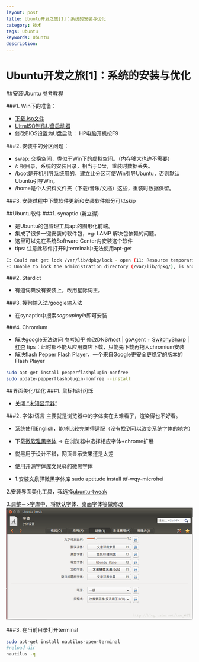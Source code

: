 ```yaml
---
layout: post
title: Ubuntu开发之旅[1]：系统的安装与优化
category: 技术
tags: Ubuntu
keywords: Ubuntu
description: 
---
```


Ubuntu开发之旅[1]：系统的安装与优化
========

##安装Ubuntu 
[参考教程](http://jingyan.baidu.com/article/ff42efa9423991c19e22020d.html)

###1. Win下的准备：
- [下载.iso文件](http://www.ubuntu.com/download/desktop)
- [UltraISO制作U盘启动器](http://www.baidu.com/s?&wd=UltraISO)
- 修改BIOS设置为U盘启动：
HP电脑开机按F9

###2. 安装中的分区问题：
- swap: 交换空间，类似于Win下的虚拟空间。（内存够大也许不需要）
- /: 根目录，系统的安装目录，相当于C盘，重装时数据丢失。
- /boot是开机引导系统用的，建立此分区可使Win引导Ubuntu，否则默认Ubuntu引导Win。
- /home是个人资料文件夹（下载/音乐/文档）这些，重装时数据保留。

###3. 安装过程中下载软件更新和安装软件部分可以skip

##Ubuntu软件
###1. synaptic (新立得) 
- 是Ubuntu的包管理工具apt的图形化前端。
- 集成了很多一键安装的软件包，eg: LAMP 解决包依赖的问题。
- 这里可以先在系统Software Center内安装这个软件
- tips: 注意此软件打开时terminal中无法使用apt-get

```bash
E: Could not get lock /var/lib/dpkg/lock - open (11: Resource temporarily unavailable)
E: Unable to lock the administration directory (/var/lib/dpkg/), is another process using it?
```

###2. Stardict
- 有道词典没有安装上，改用星际词王。

###3. 搜狗输入法/google输入法
- 在synaptic中搜索*sogoupinyin*即可安装

###4. Chromium
- 解决google无法访问 [参考知乎](http://www.zhihu.com/question/21245060/answer/27201877)
修改DNS/host | goAgent + [SwitchySharp](http://www.baidu.com/s?&wd=SwitchySharp) | [红杏](http://botey.cn/UPLOAD/All_Files/Chrome_Red.rar) 
tips：此时都不能从应用商店下载，只能先下载再拖入chromium安装
- 解决flash
Pepper Flash Player，一个来自Google更安全更稳定的版本的Flash Player

```bash
sudo apt-get install pepperflashplugin-nonfree
sudo update-pepperflashplugin-nonfree --install
```

##界面美化/优化 
###1. 鼠标指针闪烁
- [关闭 “未知显示器”](http://jingyan.baidu.com/article/3aed632e78668970108091c0.html)

###2. 字体/语言
主要就是浏览器中的字体实在太难看了，渲染得也不好看。

- 系统使用English，能够比较完美得适配（没有找到可以改变系统字体的地方）

- 下载[微软雅黑字体](http://www.baidu.com/s?&wd=微软雅黑字体) -> 在浏览器中选择相应字体+chrome扩展

- 悦黑用于设计不错，网页显示效果还是太差

- 使用开源字体库文泉驿的微黑字体

- 1.安装文泉驿微黑字体库
sudo aptitude install ttf-wqy-microhei

2.安装界面美化工具，我选择[ubuntu-tweak](http://ubuntu-tweak.com/)

3.调整－>字库中，将默认字体、桌面字体等做修改
![set-tweak](/public/img/tech/tweak.png)

###3. 在当前目录打开terminal
```bash
sudo apt-get install nautilus-open-terminal
#reload dir
nautilus -q
```


